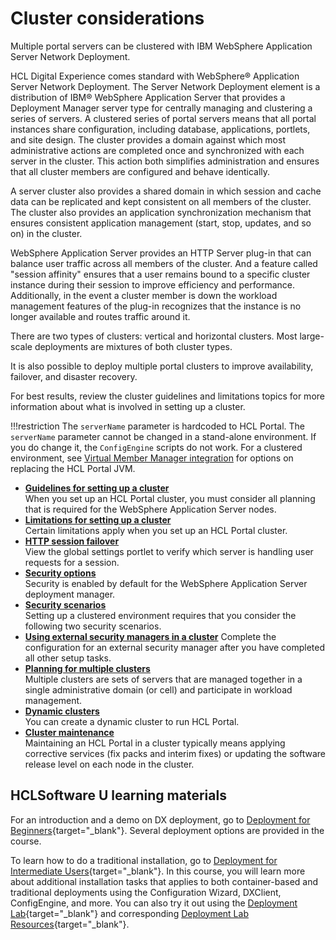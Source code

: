 # Cluster considerations

Multiple portal servers can be clustered with IBM WebSphere Application Server Network Deployment.

HCL Digital Experience comes standard with WebSphere® Application Server Network Deployment. The Server Network Deployment element is a distribution of IBM® WebSphere Application Server that provides a Deployment Manager server type for centrally managing and clustering a series of servers. A clustered series of portal servers means that all portal instances share configuration, including database, applications, portlets, and site design. The cluster provides a domain against which most administrative actions are completed once and synchronized with each server in the cluster. This action both simplifies administration and ensures that all cluster members are configured and behave identically.

A server cluster also provides a shared domain in which session and cache data can be replicated and kept consistent on all members of the cluster. The cluster also provides an application synchronization mechanism that ensures consistent application management (start, stop, updates, and so on) in the cluster.

WebSphere Application Server provides an HTTP Server plug-in that can balance user traffic across all members of the cluster. And a feature called "session affinity" ensures that a user remains bound to a specific cluster instance during their session to improve efficiency and performance. Additionally, in the event a cluster member is down the workload management features of the plug-in recognizes that the instance is no longer available and routes traffic around it.

There are two types of clusters: vertical and horizontal clusters. Most large-scale deployments are mixtures of both cluster types.

It is also possible to deploy multiple portal clusters to improve availability, failover, and disaster recovery.

For best results, review the cluster guidelines and limitations topics for more information about what is involved in setting up a cluster.

!!!restriction
    The `serverName` parameter is hardcoded to HCL Portal. The `serverName` parameter cannot be changed in a stand-alone environment. If you do change it, the `ConfigEngine` scripts do not work. For a clustered environment, see [Virtual Member Manager integration](../user_registry_consideration/plan_vmm_int.md) for options on replacing the HCL Portal JVM.

-   **[Guidelines for setting up a cluster](cluster_guidelines.md)**  
When you set up an HCL Portal cluster, you must consider all planning that is required for the WebSphere Application Server nodes.
-   **[Limitations for setting up a cluster](cluster_limitations.md)**  
Certain limitations apply when you set up an HCL Portal cluster.
-   **[HTTP session failover](clus_plan_http_failover.md)**  
View the global settings portlet to verify which server is handling user requests for a session.
-   **[Security options](plan_clussec.md)**  
Security is enabled by default for the WebSphere Application Server deployment manager.
-   **[Security scenarios](securityscenarios.md)**  
Setting up a clustered environment requires that you consider the following two security scenarios.
-  **[Using external security managers in a cluster](clus_plan_esm.md)** Complete the configuration for an external security manager after you have completed all other setup tasks.
-   **[Planning for multiple clusters](../cluster_consideration/multiple_cluster/index.md)**  
Multiple clusters are sets of servers that are managed together in a single administrative domain \(or cell\) and participate in workload management.
-   **[Dynamic clusters](plan_xdclus.md)**  
You can create a dynamic cluster to run HCL Portal.
-   **[Cluster maintenance](clus_maint.md)**  
Maintaining an HCL Portal in a cluster typically means applying corrective services (fix packs and interim fixes) or updating the software release level on each node in the cluster.

## HCLSoftware U learning materials

For an introduction and a demo on DX deployment, go to [Deployment for Beginners](https://hclsoftwareu.hcltechsw.com/component/axs/?view=sso_config&id=3&forward=https%3A%2F%2Fhclsoftwareu.hcltechsw.com%2Fcourses%2Flesson%2F%3Fid%3D1479){target="_blank"}. Several deployment options are provided in the course.

To learn how to do a traditional installation, go to [Deployment for Intermediate Users](https://hclsoftwareu.hcltechsw.com/component/axs/?view=sso_config&id=3&forward=https%3A%2F%2Fhclsoftwareu.hcltechsw.com%2Fcourses%2Flesson%2F%3Fid%3D3086){target="_blank"}. In this course, you will learn more about additional installation tasks that applies to both container-based and traditional deployments using the Configuration Wizard, DXClient, ConfigEngine, and more. You can also try it out using the [Deployment Lab](https://hclsoftwareu.hcltechsw.com/images/Lc4sMQCcN5uxXmL13gSlsxClNTU3Mjc3NTc4MTc2/DS_Academy/DX/Administrator/HDX-ADM-200_Deployment_Lab.pdf){target="_blank"} and corresponding [Deployment Lab Resources](https://hclsoftwareu.hcltechsw.com/images/Lc4sMQCcN5uxXmL13gSlsxClNTU3Mjc3NTc4MTc2/DS_Academy/DX/Administrator/HDX-ADM-200_Deployment_Lab_Resources.zip){target="_blank"}.
